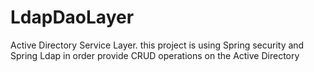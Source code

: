 LdapDaoLayer
============

Active Directory Service Layer. this project is using Spring security and Spring Ldap in order provide CRUD operations on the Active Directory 
